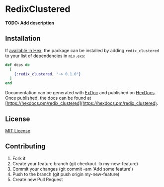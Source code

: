 # RedixClustered

**TODO: Add description**

## Installation

If [available in Hex](https://hex.pm/docs/publish), the package can be installed
by adding `redix_clustered` to your list of dependencies in `mix.exs`:

```elixir
def deps do
  [
    {:redix_clustered, "~> 0.1.0"}
  ]
end
```

Documentation can be generated with [ExDoc](https://github.com/elixir-lang/ex_doc)
and published on [HexDocs](https://hexdocs.pm). Once published, the docs can
be found at [https://hexdocs.pm/redix_clustered](https://hexdocs.pm/redix_clustered).

## License

[MIT License](LICENSE)

## Contributing

1. Fork it
2. Create your feature branch (git checkout -b my-new-feature)
3. Commit your changes (git commit -am 'Add some feature')
4. Push to the branch (git push origin my-new-feature)
5. Create new Pull Request
